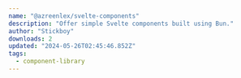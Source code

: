 ```yaml
---
name: "@azreenlex/svelte-components"
description: "Offer simple Svelte components built using Bun."
author: "Stickboy"
downloads: 2
updated: "2024-05-26T02:45:46.852Z"
tags: 
  - component-library
---
```

